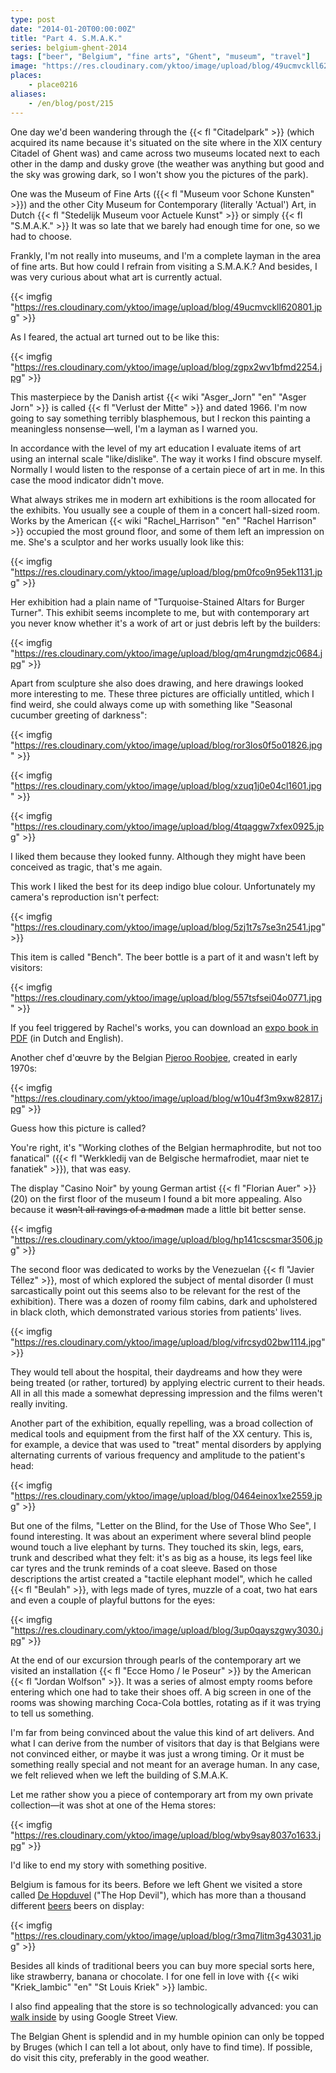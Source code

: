 ```yaml
---
type: post
date: "2014-01-20T00:00:00Z"
title: "Part 4. S.M.A.K."
series: belgium-ghent-2014
tags: ["beer", "Belgium", "fine arts", "Ghent", "museum", "travel"]
image: "https://res.cloudinary.com/yktoo/image/upload/blog/49ucmvckll620801.jpg"
places:
    - place0216
aliases:
    - /en/blog/post/215
---
```


One day we'd been wandering through the {{< fl "Citadelpark" >}} (which acquired its name because it's situated on the site where in the XIX century Citadel of Ghent was) and came across two museums located next to each other in the damp and dusky grove (the weather was anything but good and the sky was growing dark, so I won't show you the pictures of the park).

<!--more-->

One was the Museum of Fine Arts ({{< fl "Museum voor Schone Kunsten" >}}) and the other City Museum for Contemporary (literally 'Actual') Art, in Dutch {{< fl "Stedelijk Museum voor Actuele Kunst" >}} or simply {{< fl "S.M.A.K." >}} It was so late that we barely had enough time for one, so we had to choose.

Frankly, I'm not really into museums, and I'm a complete layman in the area of fine arts. But how could I refrain from visiting a S.M.A.K.? And besides, I was very curious about what art is currently actual.

{{< imgfig "https://res.cloudinary.com/yktoo/image/upload/blog/49ucmvckll620801.jpg" >}}

As I feared, the actual art turned out to be like this:

{{< imgfig "https://res.cloudinary.com/yktoo/image/upload/blog/zgpx2wv1bfmd2254.jpg" >}}

This masterpiece by the Danish artist {{< wiki "Asger_Jorn" "en" "Asger Jorn" >}} is called {{< fl "Verlust der Mitte" >}} and dated 1966. I'm now going to say something terribly blasphemous, but I reckon this painting a meaningless nonsense—well, I'm a layman as I warned you.

In accordance with the level of my art education I evaluate items of art using an internal scale "like/dislike". The way it works I find obscure myself. Normally I would listen to the response of a certain piece of art in me. In this case the mood indicator didn't move.

What always strikes me in modern art exhibitions is the room allocated for the exhibits. You usually see a couple of them in a concert hall-sized room. Works by the American {{< wiki "Rachel_Harrison" "en" "Rachel Harrison" >}} occupied the most ground floor, and some of them left an impression on me. She's a sculptor and her works usually look like this:

{{< imgfig "https://res.cloudinary.com/yktoo/image/upload/blog/pm0fco9n95ek1131.jpg" >}}

Her exhibition had a plain name of "Turquoise-Stained Altars for Burger Turner". This exhibit seems incomplete to me, but with contemporary art you never know whether it's a work of art or just debris left by the builders:

{{< imgfig "https://res.cloudinary.com/yktoo/image/upload/blog/qm4rungmdzjc0684.jpg" >}}

Apart from sculpture she also does drawing, and here drawings looked more interesting to me. These three pictures are officially untitled, which I find weird, she could always come up with something like "Seasonal cucumber greeting of darkness":

{{< imgfig "https://res.cloudinary.com/yktoo/image/upload/blog/ror3los0f5o01826.jpg" >}}

{{< imgfig "https://res.cloudinary.com/yktoo/image/upload/blog/xzuq1j0e04cl1601.jpg" >}}

{{< imgfig "https://res.cloudinary.com/yktoo/image/upload/blog/4tqaggw7xfex0925.jpg" >}}

I liked them because they looked funny. Although they might have been conceived as tragic, that's me again.

This work I liked the best for its deep indigo blue colour. Unfortunately my camera's reproduction isn't perfect:

{{< imgfig "https://res.cloudinary.com/yktoo/image/upload/blog/5zj1t7s7se3n2541.jpg" >}}

This item is called "Bench". The beer bottle is a part of it and wasn't left by visitors:

{{< imgfig "https://res.cloudinary.com/yktoo/image/upload/blog/557tsfsei04o0771.jpg" >}}

If you feel triggered by Rachel's works, you can download an [expo book in PDF](http://www.smak.be/files/Expoboekje_Rachel_Harrison.pdf) (in Dutch and English).

Another chef d'œuvre by the Belgian [Pjeroo Roobjee](http://www.roobjee.be/), created in early 1970s:

{{< imgfig "https://res.cloudinary.com/yktoo/image/upload/blog/w10u4f3m9xw82817.jpg" >}}

Guess how this picture is called?

You're right, it's "Working clothes of the Belgian hermaphrodite, but not too fanatical" ({{< fl "Werkkledij van de Belgische hermafrodiet, maar niet te fanatiek" >}}), that was easy.

The display "Casino Noir" by young German artist {{< fl "Florian Auer" >}} (20) on the first floor of the museum I found a bit more appealing. Also because it ~~wasn't all ravings of a madman~~ made a little bit better sense.

{{< imgfig "https://res.cloudinary.com/yktoo/image/upload/blog/hp141cscsmar3506.jpg" >}}

The second floor was dedicated to works by the Venezuelan {{< fl "Javier Téllez" >}}, most of which explored the subject of mental disorder (I must sarcastically point out this seems also to be relevant for the rest of the exhibition). There was a dozen of roomy film cabins, dark and upholstered in black cloth, which demonstrated various stories from patients' lives.

{{< imgfig "https://res.cloudinary.com/yktoo/image/upload/blog/vifrcsyd02bw1114.jpg" >}}

They would tell about the hospital, their daydreams and how they were being treated (or rather, tortured) by applying electric current to their heads. All in all this made a somewhat depressing impression and the films weren't really inviting.

Another part of the exhibition, equally repelling, was a broad collection of medical tools and equipment from the first half of the XX century. This is, for example, a device that was used to "treat" mental disorders by applying alternating currents of various frequency and amplitude to the patient's head:

{{< imgfig "https://res.cloudinary.com/yktoo/image/upload/blog/0464einox1xe2559.jpg" >}}

But one of the films, "Letter on the Blind, for the Use of Those Who See", I found interesting. It was about an experiment where several blind people wound touch a live elephant by turns. They touched its skin, legs, ears, trunk and described what they felt: it's as big as a house, its legs feel like car tyres and the trunk reminds of a coat sleeve. Based on those descriptions the artist created a "tactile elephant model", which he called {{< fl "Beulah" >}}, with legs made of tyres, muzzle of a coat, two hat ears and even a couple of playful buttons for the eyes:

{{< imgfig "https://res.cloudinary.com/yktoo/image/upload/blog/3up0qayszgwy3030.jpg" >}}

At the end of our excursion through pearls of the contemporary art we visited an installation {{< fl "Ecce Homo / le Poseur" >}} by the American {{< fl "Jordan Wolfson" >}}. It was a series of almost empty rooms before entering which one had to take their shoes off. A big screen in one of the rooms was showing marching Coca-Cola bottles, rotating as if it was trying to tell us something.

I'm far from being convinced about the value this kind of art delivers. And what I can derive from the number of visitors that day is that Belgians were not convinced either, or maybe it was just a wrong timing. Or it must be something really special and not meant for an average human. In any case, we felt relieved when we left the building of S.M.A.K.

Let me rather show you a piece of contemporary art from my own private collection—it was shot at one of the Hema stores:

{{< imgfig "https://res.cloudinary.com/yktoo/image/upload/blog/wby9say8037o1633.jpg" >}}

I'd like to end my story with something positive.

Belgium is famous for its beers. Before we left Ghent we visited a store called [De Hopduvel](http://www.dehopduvel.be/) ("The Hop Devil"), which has more than a thousand different [beers](http://www.dehopduvel.be/bieren.html) beers on display:

{{< imgfig "https://res.cloudinary.com/yktoo/image/upload/blog/r3mq7litm3g43031.jpg" >}}

Besides all kinds of traditional beers you can buy more special sorts here, like strawberry, banana or chocolate. I for one fell in love with {{< wiki "Kriek_lambic" "en" "St Louis Kriek" >}} lambic.

I also find appealing that the store is so technologically advanced: you can [walk inside](https://www.google.nl/maps?q=De+Hopduvel,+Coupure+Rechts,+Gent,+Belgium&amp;hl=en&amp;ll=51.051384,3.708992&amp;spn=0.00837,0.00927&amp;sll=51.051736,3.709629&amp;layer=c&amp;cid=12496071063255758153&amp;panoid=Xuabm4eAIQQAAAQINk3dcw&amp;cbp=13,199.22,,0,0&amp;hq=De+Hopduvel,+Coupure+Rechts,+Gent,+Belgium&amp;t=m&amp;z=17&amp;cbll=51.051384,3.708992) by using Google Street View.

The Belgian Ghent is splendid and in my humble opinion can only be topped by Bruges (which I can tell a lot about, only have to find time). If possible, do visit this city, preferably in the good weather.
